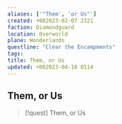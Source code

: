```yaml
---
aliases: ['"Them', 'or Us"']
created: +002023-02-07 2321
faction: Diamondguard
location: Overworld
plane: Wonderlands
questline: "Clear the Encampments"
tags: 
title: Them, or Us
updated: +002023-04-18 0114
---
```


## Them, or Us
> [!quest] Them, or Us
>
